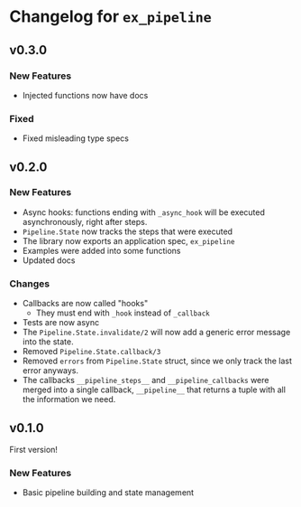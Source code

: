 # Changelog for `ex_pipeline`
## v0.3.0

### New Features
- Injected functions now have docs

### Fixed
- Fixed misleading type specs

## v0.2.0

### New Features
- Async hooks: functions ending with `_async_hook` will be executed asynchronously, right after steps.
- `Pipeline.State` now tracks the steps that were executed
- The library now exports an application spec, `ex_pipeline`
- Examples were added into some functions
- Updated docs

### Changes
- Callbacks are now called "hooks"
  - They must end with `_hook` instead of `_callback`
- Tests are now async
- The `Pipeline.State.invalidate/2` will now add a generic error message into the state.
- Removed `Pipeline.State.callback/3`
- Removed `errors` from `Pipeline.State` struct, since we only track the last error anyways.
- The callbacks `__pipeline_steps__` and `__pipeline_callbacks` were merged into a single callback, `__pipeline__`
  that returns a tuple with all the information we need.


## v0.1.0

First version!

### New Features
- Basic pipeline building and state management